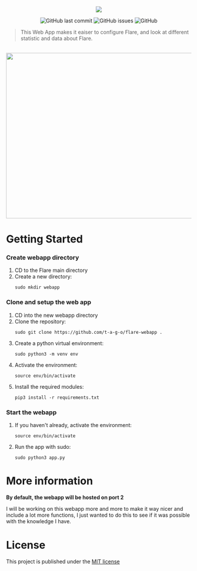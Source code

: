 <div align="center">
    </a>
    <br />
    <img align="center" src="https://cdn.discordapp.com/attachments/1092315227057561630/1230745160464338954/flare.png?ex=66346fc0&is=6621fac0&hm=b6dafeba296665988c5afaad3b1dd3d82abf143f1fdc76cd7299e259c94564cd&">
    
   ![GitHub last commit](https://img.shields.io/github/last-commit/t-a-g-o/flare-webapp)
   ![GitHub issues](https://img.shields.io/github/issues-raw/t-a-g-o/flare-webapp)
   ![GitHub](https://img.shields.io/github/license/t-a-g-o/flare-webapp)
    
</div>

> This Web App makes it eaiser to configure Flare, and look at different statistic and data about Flare.

<br />
<div align="center">
<img width="538.8" height="448.8" src="https://cdn.discordapp.com/attachments/1092315227057561630/1233652499852955668/preview.png?ex=662ddfec&is=662c8e6c&hm=d848047866a0d44c87d49ef2accb84891ecca9ebffc009b5928842a7813dcec5&">
</div>

# Getting Started
### Create webapp directory
1. CD to the Flare main directory
2. Create a new directory:
   ```shell
   sudo mkdir webapp
   ```
### Clone and setup the web app
1. CD into the new webapp directory
3. Clone the repository:
   ```shell
   sudo git clone https://github.com/t-a-g-o/flare-webapp .
   ```
4. Create a python virtual environment:
   ```shell
   sudo python3 -m venv env
   ```
5. Activate the environment:
   ```shell
   source env/bin/activate
   ```
6. Install the required modules:
   ```shell
   pip3 install -r requirements.txt
   ```
### Start the webapp
1. If you haven't already, activate the environment:
   ```shell
   source env/bin/activate
   ```
2. Run the app with sudo:
   ```shell
   sudo python3 app.py
   ```
# More information
**By default, the webapp will be hosted on port 2**

I will be working on this webapp more and more to make it way nicer and include a lot more functions, I just wanted to do this to see if it was possible with the knowledge I have.

# License
This project is published under the [MIT license](./LICENSE)
